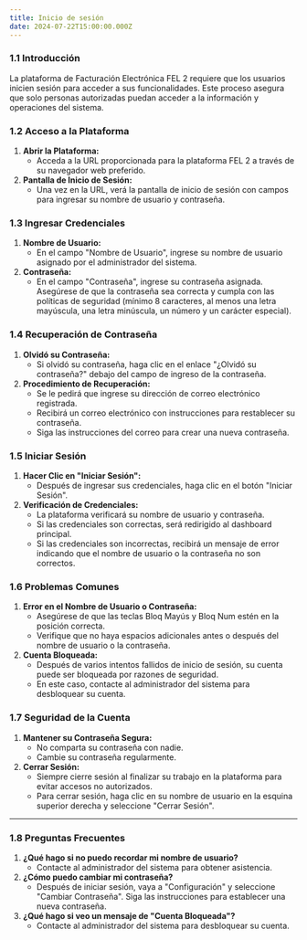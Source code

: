 ```yaml
---
title: Inicio de sesión
date: 2024-07-22T15:00:00.000Z
---
```

### 1.1 Introducción

La plataforma de Facturación Electrónica FEL 2 requiere que los usuarios inicien sesión para acceder a sus funcionalidades. Este proceso asegura que solo personas autorizadas puedan acceder a la información y operaciones del sistema.

### 1.2 Acceso a la Plataforma

1. **Abrir la Plataforma:**
    - Acceda a la URL proporcionada para la plataforma FEL 2 a través de su navegador web preferido.
2. **Pantalla de Inicio de Sesión:**
    - Una vez en la URL, verá la pantalla de inicio de sesión con campos para ingresar su nombre de usuario y contraseña.

### 1.3 Ingresar Credenciales

1. **Nombre de Usuario:**
    - En el campo "Nombre de Usuario", ingrese su nombre de usuario asignado por el administrador del sistema.
2. **Contraseña:**
    - En el campo "Contraseña", ingrese su contraseña asignada. Asegúrese de que la contraseña sea correcta y cumpla con las políticas de seguridad (mínimo 8 caracteres, al menos una letra mayúscula, una letra minúscula, un número y un carácter especial).

### 1.4 Recuperación de Contraseña

1. **Olvidó su Contraseña:**
    - Si olvidó su contraseña, haga clic en el enlace "¿Olvidó su contraseña?" debajo del campo de ingreso de la contraseña.
2. **Procedimiento de Recuperación:**
    - Se le pedirá que ingrese su dirección de correo electrónico registrada.
    - Recibirá un correo electrónico con instrucciones para restablecer su contraseña.
    - Siga las instrucciones del correo para crear una nueva contraseña.

### 1.5 Iniciar Sesión

1. **Hacer Clic en "Iniciar Sesión":**
    - Después de ingresar sus credenciales, haga clic en el botón "Iniciar Sesión".
2. **Verificación de Credenciales:**
    - La plataforma verificará su nombre de usuario y contraseña.
    - Si las credenciales son correctas, será redirigido al dashboard principal.
    - Si las credenciales son incorrectas, recibirá un mensaje de error indicando que el nombre de usuario o la contraseña no son correctos.

### 1.6 Problemas Comunes

1. **Error en el Nombre de Usuario o Contraseña:**
    - Asegúrese de que las teclas Bloq Mayús y Bloq Num estén en la posición correcta.
    - Verifique que no haya espacios adicionales antes o después del nombre de usuario o la contraseña.
2. **Cuenta Bloqueada:**
    - Después de varios intentos fallidos de inicio de sesión, su cuenta puede ser bloqueada por razones de seguridad.
    - En este caso, contacte al administrador del sistema para desbloquear su cuenta.

### 1.7 Seguridad de la Cuenta

1. **Mantener su Contraseña Segura:**
    - No comparta su contraseña con nadie.
    - Cambie su contraseña regularmente.
2. **Cerrar Sesión:**
    - Siempre cierre sesión al finalizar su trabajo en la plataforma para evitar accesos no autorizados.
    - Para cerrar sesión, haga clic en su nombre de usuario en la esquina superior derecha y seleccione "Cerrar Sesión".

---

### 1.8 Preguntas Frecuentes

1. **¿Qué hago si no puedo recordar mi nombre de usuario?**
    - Contacte al administrador del sistema para obtener asistencia.
2. **¿Cómo puedo cambiar mi contraseña?**
    - Después de iniciar sesión, vaya a "Configuración" y seleccione "Cambiar Contraseña". Siga las instrucciones para establecer una nueva contraseña.
3. **¿Qué hago si veo un mensaje de "Cuenta Bloqueada"?**
    - Contacte al administrador del sistema para desbloquear su cuenta.
